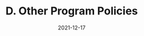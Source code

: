 ---
slug: /pages/v-policies-for-schools-abroad/other-program-policies
date: 2021-12-17
title: D. Other Program Policies
---